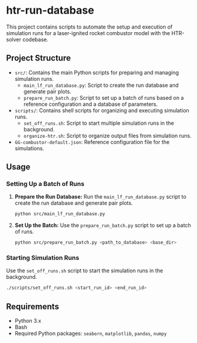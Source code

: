 # htr-run-database

This project contains scripts to automate the setup and execution of simulation runs for a laser-ignited rocket combustor model with the HTR-solver codebase. 

## Project Structure

- `src/`: Contains the main Python scripts for preparing and managing simulation runs.
  - `main_lf_run_database.py`: Script to create the run database and generate pair plots.
  - `prepare_run_batch.py`: Script to set up a batch of runs based on a reference configuration and a database of parameters.
- `scripts/`: Contains shell scripts for organizing and executing simulation runs.
  - `set_off_runs.sh`: Script to start multiple simulation runs in the background.
  - `organize-htr.sh`: Script to organize output files from simulation runs.
- `GG-combustor-default.json`: Reference configuration file for the simulations.

## Usage

### Setting Up a Batch of Runs

1. **Prepare the Run Database:**
   Run the `main_lf_run_database.py` script to create the run database and generate pair plots.
   ```bash
   python src/main_lf_run_database.py
   ```

2. **Set Up the Batch:**
   Use the `prepare_run_batch.py` script to set up a batch of runs.
   ```bash
   python src/prepare_run_batch.py <path_to_database> <base_dir>
   ```

### Starting Simulation Runs

Use the `set_off_runs.sh` script to start the simulation runs in the background.
```bash
./scripts/set_off_runs.sh <start_run_id> <end_run_id>
```

## Requirements

- Python 3.x
- Bash
- Required Python packages: `seaborn`, `matplotlib`, `pandas`, `numpy`
